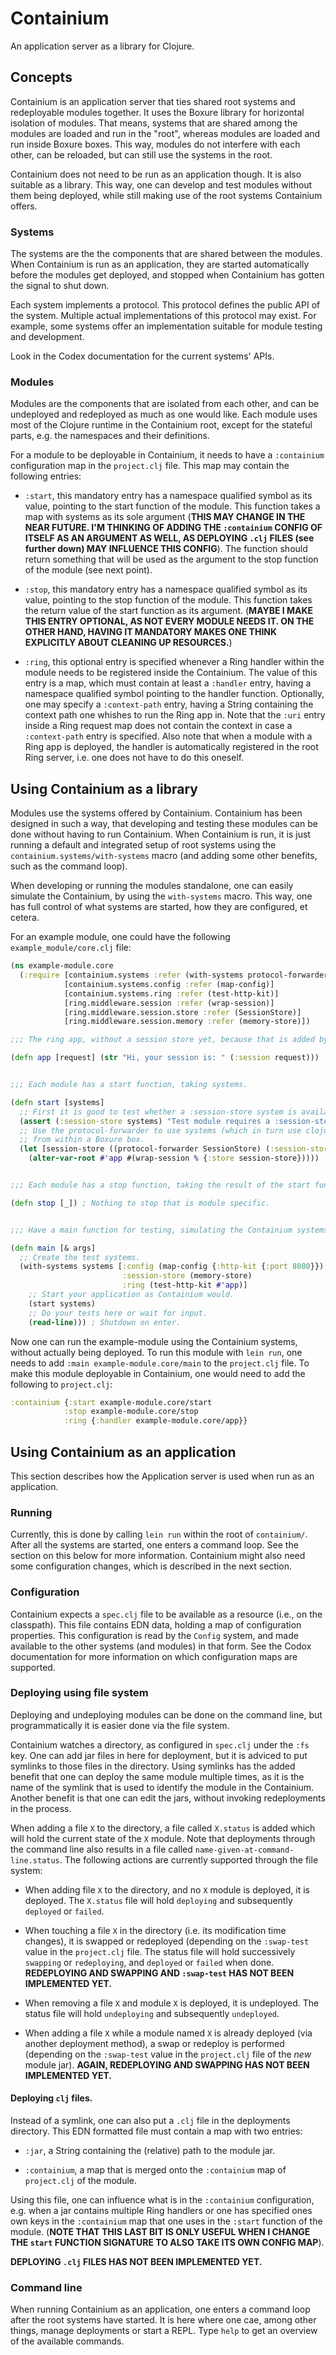 # Containium

An application server as a library for Clojure.


## Concepts

Containium is an application server that ties shared root systems and redeployable modules together. It uses the Boxure library for horizontal isolation of modules. That means, systems that are shared among the modules are loaded and run in the "root", whereas modules are loaded and run inside Boxure boxes. This way, modules do not interfere with each other, can be reloaded, but can still use the systems in the root.

Containium does not need to be run as an application though. It is also suitable as a library. This way, one can develop and test modules without them being deployed, while still making use of the root systems Containium offers.


### Systems

The systems are the the components that are shared between the modules. When Containium is run as an application, they are started automatically before the modules get deployed, and stopped when Containium has gotten the signal to shut down.

Each system implements a protocol. This protocol defines the public API of the system. Multiple actual implementations of this protocol may exist. For example, some systems offer an implementation suitable for module testing and development.

Look in the Codex documentation  for the current systems' APIs.


### Modules

Modules are the components that are isolated from each other, and can be undeployed and redeployed as much as one would like. Each module uses most of the Clojure runtime in the Containium root, except for the stateful parts, e.g. the namespaces and their definitions.

For a module to be deployable in Containium, it needs to have a `:containium` configuration map in the `project.clj` file. This map may contain the following entries:

- `:start`, this mandatory entry has a namespace qualified symbol as its value, pointing to the start function of the module. This function takes a map with systems as its sole argument (**THIS MAY CHANGE IN THE NEAR FUTURE. I'M THINKING OF ADDING THE `:containium` CONFIG OF ITSELF AS AN ARGUMENT AS WELL, AS DEPLOYING `.clj` FILES (see further down) MAY INFLUENCE THIS CONFIG**). The function should return something that will be used as the argument to the stop function of the module (see next point).

- `:stop`, this mandatory entry has a namespace qualified symbol as its value, pointing to the stop function of the module. This function takes the return value of the start function as its argument. (**MAYBE I MAKE THIS ENTRY OPTIONAL, AS NOT EVERY MODULE NEEDS IT. ON THE OTHER HAND, HAVING IT MANDATORY MAKES ONE THINK EXPLICITLY ABOUT CLEANING UP RESOURCES.**)

- `:ring`, this optional entry is specified whenever a Ring handler within the module needs to be registered inside the Containium. The value of this entry is a map, which must contain at least a `:handler` entry, having a namespace qualified symbol pointing to the handler function. Optionally, one may specify a `:context-path` entry, having a String containing the context path one whishes to run the Ring app in. Note that the `:uri` entry inside a Ring request map does not contain the context in case a `:context-path` entry is specified. Also note that when a module with a Ring app is deployed, the handler is automatically registered in the root Ring server, i.e. one does not have to do this oneself.


## Using Containium as a library

Modules use the systems offered by Containium. Containium has been designed in such a way, that developing and testing these modules can be done without having to run Containium. When Containium is run, it is just running a default and integrated setup of root systems using the `containium.systems/with-systems` macro (and adding some other benefits, such as the command loop).

When developing or running the modules standalone, one can easily simulate the Containium, by using the `with-systems` macro. This way, one has full control of what systems are started, how they are configured, et cetera.

For an example module, one could have the following `example_module/core.clj` file:

```clojure
(ns example-module.core
  (:require [containium.systems :refer (with-systems protocol-forwarder)]
            [containium.systems.config :refer (map-config)]
            [containium.systems.ring :refer (test-http-kit)]
            [ring.middleware.session :refer (wrap-session)]
            [ring.middleware.session.store :refer (SessionStore)]
            [ring.middleware.session.memory :refer (memory-store)])

;;; The ring app, without a session store yet, because that is added by the start function.

(defn app [request] (str "Hi, your session is: " (:session request)))


;;; Each module has a start function, taking systems.

(defn start [systems]
  ;; First it is good to test whether a :session-store system is available.
  (assert (:session-store systems) "Test module requires a :session-store system.")
  ;; Use the protocol-forwarder to use systems (which in turn use clojure protocols)
  ;; from within a Boxure box.
  (let [session-store ((protocol-forwarder SessionStore) (:session-store systems))]
    (alter-var-root #'app #(wrap-session % {:store session-store}))))


;;; Each module has a stop function, taking the result of the start function.

(defn stop [_]) ; Nothing to stop that is module specific.


;;; Have a main function for testing, simulating the Containium systems.

(defn main [& args]
  ;; Create the test systems.
  (with-systems systems [:config (map-config {:http-kit {:port 8080}})
                         :session-store (memory-store)
                         :ring (test-http-kit #'app)]
    ;; Start your application as Containium would.
    (start systems)
    ;; Do your tests here or wait for input.
    (read-line))) ; Shutdown on enter.
```

Now one can run the example-module using the Containium systems, without actually being deployed. To run this module with `lein run`, one needs to add `:main example-module.core/main` to the `project.clj` file. To make this module deployable in Containium, one would need to add the following to `project.clj`:

```clojure
:containium {:start example-module.core/start
            :stop example-module.core/stop
            :ring {:handler example-module.core/app}}
```


## Using Containium as an application

This section describes how the Application server is used when run as an application.

### Running

Currently, this is done by calling `lein run` within the root of `containium/`. After all the systems are started, one enters a command loop. See the section on this below for more information. Containium might also need some configuration changes, which is described in the next section.


### Configuration

Containium expects a `spec.clj` file to be available as a resource (i.e., on the classpath). This file contains EDN data, holding a map of configuration properties. This configuration is read by the `Config` system, and made available to the other systems (and modules) in that form. See the Codox documentation  for more information on which configuration maps are supported.


### Deploying using file system

Deploying and undeploying modules can be done on the command line, but programmatically it is easier done via the file system.

Containium watches a directory, as configured in `spec.clj` under the `:fs` key. One can add jar files in here for deployment, but it is adviced to put symlinks to those files in the directory. Using symlinks has the added benefit that one can deploy the same module multiple times, as it is the name of the symlink that is used to identify the module in the Containium. Another benefit is that one can edit the jars, without invoking redeployments in the process.

When adding a file `X` to the directory, a file called `X.status` is added which will hold the current state of the `X` module. Note that deployments through the command line also results in a file called `name-given-at-command-line.status`. The following actions are currently supported through the file system:

- When adding file `X` to the directory, and no `X` module is deployed, it is deployed. The `X.status` file will hold `deploying` and subsequently `deployed` or `failed`.

- When touching a file `X` in the directory (i.e. its modification time changes), it is swapped or redeployed (depending on the `:swap-test` value in the `project.clj` file. The status file will hold successively `swapping` or `redeploying`, and `deployed` or `failed` when done. **REDEPLOYING AND SWAPPING AND `:swap-test` HAS NOT BEEN IMPLEMENTED YET.**

- When removing a file `X` and module `X` is deployed, it is undeployed. The status file will hold `undeploying` and subsequently `undeployed`.

- When adding a file `X` while a module named `X` is already deployed (via another deployment method), a swap or redeploy is performed (depending on the `:swap-test` value in the `project.clj` file of the *new* module jar). **AGAIN, REDEPLOYING AND SWAPPING HAS NOT BEEN IMPLEMENTED YET.**


#### Deploying `clj` files.

Instead of a symlink, one can also put a `.clj` file in the deployments directory. This EDN formatted file must contain a map with two entries:

- `:jar`, a String containing the (relative) path to the module jar.

- `:containium`, a map that is merged onto the `:containium` map of `project.clj` of the module.

Using this file, one can influence what is in the `:containium` configuration, e.g. when a jar contains multiple Ring handlers or one has specified ones own keys in the `:containium` map that one uses in the `:start` function of the module. (**NOTE THAT THIS LAST BIT IS ONLY USEFUL WHEN I CHANGE THE `start` FUNCTION SIGNATURE TO ALSO TAKE ITS OWN CONFIG MAP**).

**DEPLOYING `.clj` FILES HAS NOT BEEN IMPLEMENTED YET.**


### Command line

When running Containium as an application, one enters a command loop after the root systems have started. It is here where one cae, among other things, manage deployments or start a REPL. Type `help` to get an overview of the available commands.
